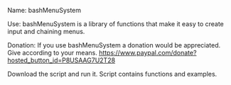 Name: bashMenuSystem

Use: bashMenuSystem is a library of functions that make it easy to create input and chaining menus.

Donation: If you use bashMenuSystem a donation would be appreciated. Give according to your means.
https://www.paypal.com/donate?hosted_button_id=P8USAAG7U2T28

Download the script and run it. Script contains functions and examples.
